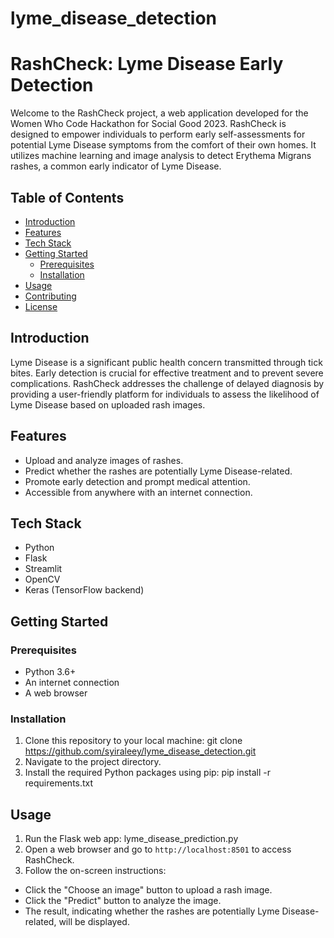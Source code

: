 # lyme_disease_detection

# RashCheck: Lyme Disease Early Detection

Welcome to the RashCheck project, a web application developed for the Women Who Code Hackathon for Social Good 2023. RashCheck is designed to empower individuals to perform early self-assessments for potential Lyme Disease symptoms from the comfort of their own homes. It utilizes machine learning and image analysis to detect Erythema Migrans rashes, a common early indicator of Lyme Disease.

## Table of Contents
- [Introduction](#introduction)
- [Features](#features)
- [Tech Stack](#tech-stack)
- [Getting Started](#getting-started)
  - [Prerequisites](#prerequisites)
  - [Installation](#installation)
- [Usage](#usage)
- [Contributing](#contributing)
- [License](#license)

## Introduction
Lyme Disease is a significant public health concern transmitted through tick bites. Early detection is crucial for effective treatment and to prevent severe complications. RashCheck addresses the challenge of delayed diagnosis by providing a user-friendly platform for individuals to assess the likelihood of Lyme Disease based on uploaded rash images.

## Features
- Upload and analyze images of rashes.
- Predict whether the rashes are potentially Lyme Disease-related.
- Promote early detection and prompt medical attention.
- Accessible from anywhere with an internet connection.

## Tech Stack
- Python
- Flask
- Streamlit
- OpenCV
- Keras (TensorFlow backend)

## Getting Started

### Prerequisites
- Python 3.6+
- An internet connection
- A web browser

### Installation
1. Clone this repository to your local machine: git clone https://github.com/syiraleey/lyme_disease_detection.git
2. Navigate to the project directory.
3. Install the required Python packages using pip: pip install -r requirements.txt

## Usage
1. Run the Flask web app: lyme_disease_prediction.py
2. Open a web browser and go to `http://localhost:8501` to access RashCheck.
3. Follow the on-screen instructions:
- Click the "Choose an image" button to upload a rash image.
- Click the "Predict" button to analyze the image.
- The result, indicating whether the rashes are potentially Lyme Disease-related, will be displayed.
